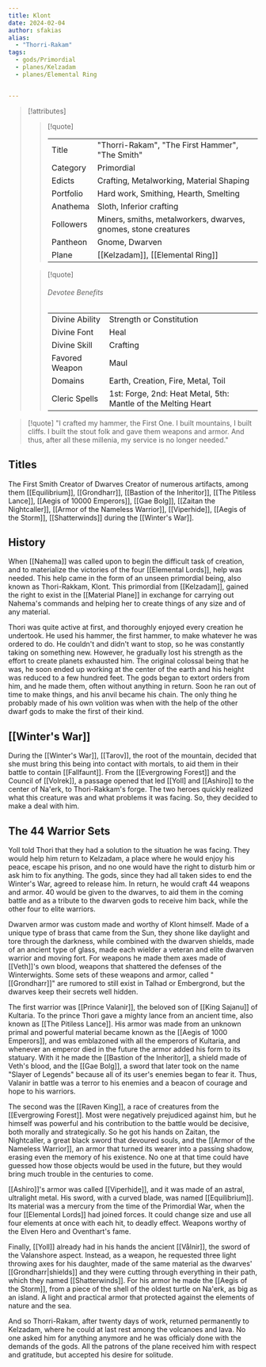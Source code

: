 ```yaml
---
title: Klont
date: 2024-02-04
author: sfakias
alias:
  - "Thorri-Rakam"
tags:
  - gods/Primordial
  - planes/Kelzadam
  - planes/Elemental Ring


---
```

> [!attributes]
> 
> > [!quote]
> >
> > | | |
> > | --- | --- |
> > | Title | "Thorri-Rakam", "The First Hammer", "The Smith" |
> > | Category | Primordial |
> > | Edicts | Crafting, Metalworking, Material Shaping |
> > | Portfolio | Hard work, Smithing, Hearth, Smelting  |
> > | Anathema | Sloth, Inferior crafting |
> > | Followers | Miners, smiths, metalworkers, dwarves, gnomes, stone creatures |
> > | Pantheon | Gnome, Dwarven |
> > | Plane | [[Kelzadam]], [[Elemental Ring]] |
>
> > [!quote]
> > 
> > ###### Devotee Benefits
> > | | |
> > | --- | --- |
> > | Divine Ability | Strength or Constitution |
> > | Divine Font | Heal |
> > | Divine Skill | Crafting |
> > | Favored Weapon | Maul |
> > | Domains | Earth, Creation, Fire, Metal, Toil |
> > | Cleric Spells | 1st: Forge, 2nd: Heat Metal, 5th: Mantle of the Melting Heart |

> [!quote] 
> "I crafted my hammer, the First One. I built mountains, I built cliffs. I built the stout folk and gave them weapons and armor. And thus, after all these millenia, my service is no longer needed."

## Titles

The First Smith
Creator of Dwarves
Creator of numerous artifacts, among them [[Equilibrium]], [[Grondharr]], [[Bastion of the Inheritor]], [[The Pitiless Lance]], [[Aegis of 10000 Emperors]], [[Gae Bolg]], [[Zaitan the Nightcaller]], [[Armor of the Nameless Warrior]], [[Viperhide]], [[Aegis of the Storm]], [[Shatterwinds]] during the [[Winter's War]].

## History

When [[Nahema]] was called upon to begin the difficult task of creation, and to materialize the victories of the four [[Elemental Lords]], help was needed. This help came in the form of an unseen primordial being, also known as Thori-Rakkam, Klont. This primordial from [[Kelzadam]], gained the right to exist in the [[Material Plane]] in exchange for carrying out Nahema's commands and helping her to create things of any size and of any material.

Thori was quite active at first, and thoroughly enjoyed every creation he undertook. He used his hammer, the first hammer, to make whatever he was ordered to do. He couldn't and didn't want to stop, so he was constantly taking on something new. However, he gradually lost his strength as the effort to create planets exhausted him. The original colossal being that he was, he soon ended up working at the center of the earth and his height was reduced to a few hundred feet. The gods began to extort orders from him, and he made them, often without anything in return. Soon he ran out of time to make things, and his anvil became his chain. The only thing he probably made of his own volition was when with the help of the other dwarf gods to make the first of their kind.

## [[Winter's War]]

During the [[Winter's War]], [[Tarov]], the root of the mountain, decided that she must bring this being into contact with mortals, to aid them in their battle to contain [[Fallfaunt]]. From the [[Evergrowing Forest]] and the Council of [[Volrek]], a passage opened that led [[Yoll] and [[Ashiro]] to the center of Na'erk, to Thori-Rakkam's forge. The two heroes quickly realized what this creature was and what problems it was facing. So, they decided to make a deal with him.

## The 44 Warrior Sets

Yoll told Thori that they had a solution to the situation he was facing. They would help him return to Kelzadam, a place where he would enjoy his peace, escape his prison, and no one would have the right to disturb him or ask him to fix anything. The gods, since they had all taken sides to end the Winter's War, agreed to release him. In return, he would craft 44 weapons and armor. 40 would be given to the dwarves, to aid them in the coming battle and as a tribute to the dwarven gods to receive him back, while the other four to elite warriors.

Dwarven armor was custom made and worthy of Klont himself. Made of a unique type of brass that came from the Sun, they shone like daylight and tore through the darkness, while combined with the dwarven shields, made of an ancient type of glass, made each wielder a veteran and elite dwarven warrior and moving fort. For weapons he made them axes made of [[Veth]]'s own blood, weapons that shattered the defenses of the Winterwights. Some sets of these weapons and armor, called "[[Grondharr]]" are rumored to still exist in Talhad or Embergrond, but the dwarves keep their secrets well hidden.

The first warrior was [[Prince Valanir]], the beloved son of [[King Sajanu]] of Kultaria. To the prince Thori gave a mighty lance from an ancient time, also known as [[The Pitiless Lance]]. His armor was made from an unknown primal and powerful material became known as the [[Aegis of 1000 Emperors]], and was emblazoned with all the emperors of Kultaria, and whenever an emperor died in the future the armor added his form to its statuary. With it he made the [[Bastion of the Inheritor]], a shield made of Veth's blood, and the [[Gae Bolg]], a sword that later took on the name "Slayer of Legends" because all of its user's enemies began to fear it. Thus, Valanir in battle was a terror to his enemies and a beacon of courage and hope to his warriors.

The second was the [[Raven King]], a race of creatures from the [[Evergrowing Forest]]. Most were negatively prejudiced against him, but he himself was powerful and his contribution to the battle would be decisive, both morally and strategically. So he got his hands on Zaitan, the Nightcaller, a great black sword that devoured souls, and the [[Armor of the Nameless Warrior]], an armor that turned its wearer into a passing shadow, erasing even the memory of his existence. No one at that time could have guessed how those objects would be used in the future, but they would bring much trouble in the centuries to come.

[[Ashiro]]'s armor was called [[Viperhide]], and it was made of an astral, ultralight metal. His sword, with a curved blade, was named [[Equilibrium]]. Its material was a mercury from the time of the Primordial War, when the four [[Elemental Lords]] had joined forces. It could change size and use all four elements at once with each hit, to deadly effect. Weapons worthy of the Elven Hero and Oventhart's fame.

Finally, [[Yoll]] already had in his hands the ancient [[Vålnir]], the sword of the Valanshore aspect. Instead, as a weapon, he requested three light throwing axes for his daughter, made of the same material as the dwarves' [[Grondharr|shields]] and they were cutting through everything in their path, which they named [[Shatterwinds]]. For his armor he made the [[Aegis of the Storm]], from a piece of the shell of the oldest turtle on Na'erk, as big as an island. A light and practical armor that protected against the elements of nature and the sea.

And so Thorri-Rakam, after twenty days of work, returned permanently to Kelzadam, where he could at last rest among the volcanoes and lava. No one asked him for anything anymore and he was officialy done with the demands of the gods. All the patrons of the plane received him with respect and gratitude, but accepted his desire for solitude.